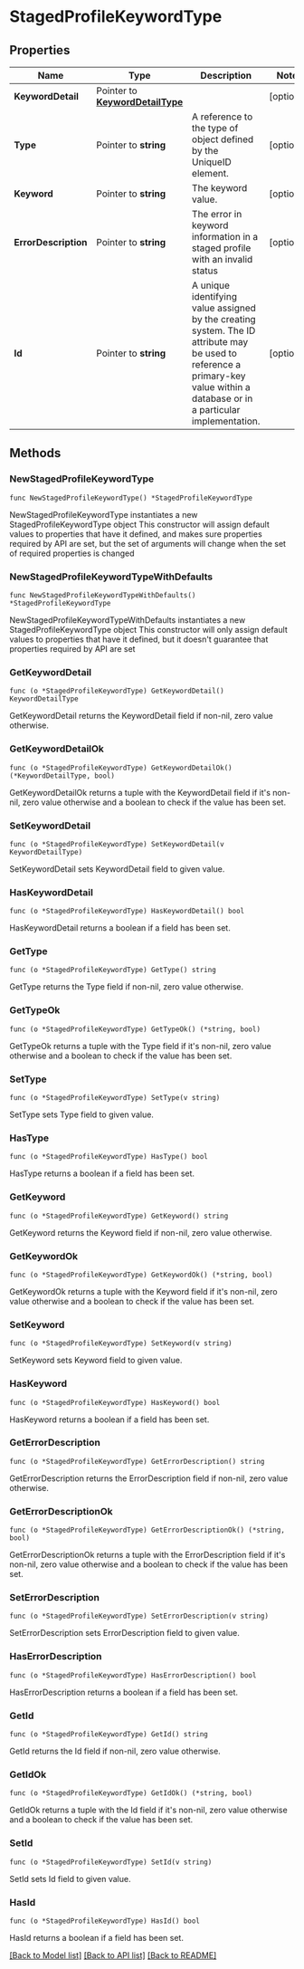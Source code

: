 # StagedProfileKeywordType

## Properties

Name | Type | Description | Notes
------------ | ------------- | ------------- | -------------
**KeywordDetail** | Pointer to [**KeywordDetailType**](KeywordDetailType.md) |  | [optional] 
**Type** | Pointer to **string** | A reference to the type of object defined by the UniqueID element. | [optional] 
**Keyword** | Pointer to **string** | The keyword value. | [optional] 
**ErrorDescription** | Pointer to **string** | The error in keyword information in a staged profile with an invalid status | [optional] 
**Id** | Pointer to **string** | A unique identifying value assigned by the creating system. The ID attribute may be used to reference a primary-key value within a database or in a particular implementation. | [optional] 

## Methods

### NewStagedProfileKeywordType

`func NewStagedProfileKeywordType() *StagedProfileKeywordType`

NewStagedProfileKeywordType instantiates a new StagedProfileKeywordType object
This constructor will assign default values to properties that have it defined,
and makes sure properties required by API are set, but the set of arguments
will change when the set of required properties is changed

### NewStagedProfileKeywordTypeWithDefaults

`func NewStagedProfileKeywordTypeWithDefaults() *StagedProfileKeywordType`

NewStagedProfileKeywordTypeWithDefaults instantiates a new StagedProfileKeywordType object
This constructor will only assign default values to properties that have it defined,
but it doesn't guarantee that properties required by API are set

### GetKeywordDetail

`func (o *StagedProfileKeywordType) GetKeywordDetail() KeywordDetailType`

GetKeywordDetail returns the KeywordDetail field if non-nil, zero value otherwise.

### GetKeywordDetailOk

`func (o *StagedProfileKeywordType) GetKeywordDetailOk() (*KeywordDetailType, bool)`

GetKeywordDetailOk returns a tuple with the KeywordDetail field if it's non-nil, zero value otherwise
and a boolean to check if the value has been set.

### SetKeywordDetail

`func (o *StagedProfileKeywordType) SetKeywordDetail(v KeywordDetailType)`

SetKeywordDetail sets KeywordDetail field to given value.

### HasKeywordDetail

`func (o *StagedProfileKeywordType) HasKeywordDetail() bool`

HasKeywordDetail returns a boolean if a field has been set.

### GetType

`func (o *StagedProfileKeywordType) GetType() string`

GetType returns the Type field if non-nil, zero value otherwise.

### GetTypeOk

`func (o *StagedProfileKeywordType) GetTypeOk() (*string, bool)`

GetTypeOk returns a tuple with the Type field if it's non-nil, zero value otherwise
and a boolean to check if the value has been set.

### SetType

`func (o *StagedProfileKeywordType) SetType(v string)`

SetType sets Type field to given value.

### HasType

`func (o *StagedProfileKeywordType) HasType() bool`

HasType returns a boolean if a field has been set.

### GetKeyword

`func (o *StagedProfileKeywordType) GetKeyword() string`

GetKeyword returns the Keyword field if non-nil, zero value otherwise.

### GetKeywordOk

`func (o *StagedProfileKeywordType) GetKeywordOk() (*string, bool)`

GetKeywordOk returns a tuple with the Keyword field if it's non-nil, zero value otherwise
and a boolean to check if the value has been set.

### SetKeyword

`func (o *StagedProfileKeywordType) SetKeyword(v string)`

SetKeyword sets Keyword field to given value.

### HasKeyword

`func (o *StagedProfileKeywordType) HasKeyword() bool`

HasKeyword returns a boolean if a field has been set.

### GetErrorDescription

`func (o *StagedProfileKeywordType) GetErrorDescription() string`

GetErrorDescription returns the ErrorDescription field if non-nil, zero value otherwise.

### GetErrorDescriptionOk

`func (o *StagedProfileKeywordType) GetErrorDescriptionOk() (*string, bool)`

GetErrorDescriptionOk returns a tuple with the ErrorDescription field if it's non-nil, zero value otherwise
and a boolean to check if the value has been set.

### SetErrorDescription

`func (o *StagedProfileKeywordType) SetErrorDescription(v string)`

SetErrorDescription sets ErrorDescription field to given value.

### HasErrorDescription

`func (o *StagedProfileKeywordType) HasErrorDescription() bool`

HasErrorDescription returns a boolean if a field has been set.

### GetId

`func (o *StagedProfileKeywordType) GetId() string`

GetId returns the Id field if non-nil, zero value otherwise.

### GetIdOk

`func (o *StagedProfileKeywordType) GetIdOk() (*string, bool)`

GetIdOk returns a tuple with the Id field if it's non-nil, zero value otherwise
and a boolean to check if the value has been set.

### SetId

`func (o *StagedProfileKeywordType) SetId(v string)`

SetId sets Id field to given value.

### HasId

`func (o *StagedProfileKeywordType) HasId() bool`

HasId returns a boolean if a field has been set.


[[Back to Model list]](../README.md#documentation-for-models) [[Back to API list]](../README.md#documentation-for-api-endpoints) [[Back to README]](../README.md)


